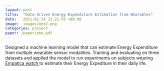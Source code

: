 ```yaml
---
layout: post
title:  "Data-driven Energy Expenditure Estimation from Wearables"
date:   2021-02-14 22:21:59 +00:00
image:  images/eee2.png
categories: project
paper: /paper/eee.pdf
---
```

Designed a machine learning model that can estimate Energy Expenditure from multiple wearable sensor
modalities.
Training and evaluating on three datasets and appiled the model to run experiments on subjects wearing
<a href="https://www.empatica.com/embraceplus/"> Empatica watch </a> to estimate their Energy Expediture in their daily life.